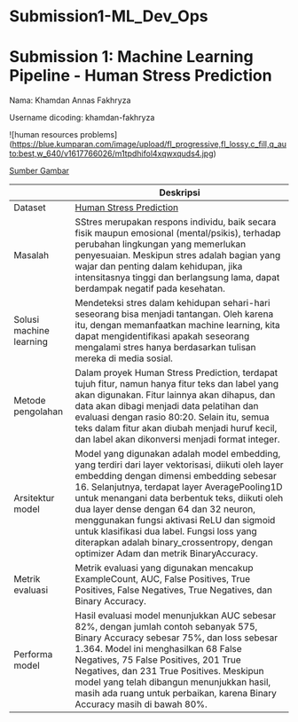 # Submission1-ML_Dev_Ops
# Submission 1: Machine Learning Pipeline - Human Stress Prediction
Nama: Khamdan Annas Fakhryza

Username dicoding: khamdan-fakhryza

![human resources problems] (https://blue.kumparan.com/image/upload/fl_progressive,fl_lossy,c_fill,q_auto:best,w_640/v1617766026/m1tpdhifol4xqwxquds4.jpg)

[Sumber Gambar](https://drive.google.com/file/d/1A0N8LXDorJVSPVdc6oLDNy2OMyGcPyi2/view?usp=drive_link)

| | Deskripsi |
| ----------- | ----------- |
| Dataset | [Human Stress Prediction](https://drive.google.com/file/d/1A0N8LXDorJVSPVdc6oLDNy2OMyGcPyi2/view?usp=drive_link) |
| Masalah | SStres merupakan respons individu, baik secara fisik maupun emosional (mental/psikis), terhadap perubahan lingkungan yang memerlukan penyesuaian. Meskipun stres adalah bagian yang wajar dan penting dalam kehidupan, jika intensitasnya tinggi dan berlangsung lama, dapat berdampak negatif pada kesehatan. |
| Solusi machine learning | Mendeteksi stres dalam kehidupan sehari-hari seseorang bisa menjadi tantangan. Oleh karena itu, dengan memanfaatkan machine learning, kita dapat mengidentifikasi apakah seseorang mengalami stres hanya berdasarkan tulisan mereka di media sosial. |
| Metode pengolahan | Dalam proyek Human Stress Prediction, terdapat tujuh fitur, namun hanya fitur teks dan label yang akan digunakan. Fitur lainnya akan dihapus, dan data akan dibagi menjadi data pelatihan dan evaluasi dengan rasio 80:20. Selain itu, semua teks dalam fitur akan diubah menjadi huruf kecil, dan label akan dikonversi menjadi format integer. |
| Arsitektur model | Model yang digunakan adalah model embedding, yang terdiri dari layer vektorisasi, diikuti oleh layer embedding dengan dimensi embedding sebesar 16. Selanjutnya, terdapat layer AveragePooling1D untuk menangani data berbentuk teks, diikuti oleh dua layer dense dengan 64 dan 32 neuron, menggunakan fungsi aktivasi ReLU dan sigmoid untuk klasifikasi dua label. Fungsi loss yang diterapkan adalah binary_crossentropy, dengan optimizer Adam dan metrik BinaryAccuracy. |
| Metrik evaluasi | Metrik evaluasi yang digunakan mencakup ExampleCount, AUC, False Positives, True Positives, False Negatives, True Negatives, dan Binary Accuracy. |
| Performa model | Hasil evaluasi model menunjukkan AUC sebesar 82%, dengan jumlah contoh sebanyak 575, Binary Accuracy sebesar 75%, dan loss sebesar 1.364. Model ini menghasilkan 68 False Negatives, 75 False Positives, 201 True Negatives, dan 231 True Positives. Meskipun model yang telah dibangun menunjukkan hasil, masih ada ruang untuk perbaikan, karena Binary Accuracy masih di bawah 80%. |
